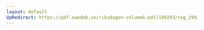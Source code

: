 ```yaml
---
layout: default
UpRedirect: https://pdf.swedeb.se/riksdagen-volumeG-pdf/199293/reg_199293/reg_199293_0216.pdf
---
```

